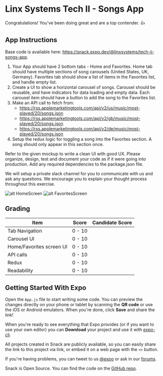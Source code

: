 # Linx Systems Tech II - Songs App

Congratulations! You've been doing great and are a top contender. 👍

## App Instructions

Base code is available here: https://snack.expo.dev/@linxsystems/tech-ii-songs-app.

1. Your App should have 2 bottom tabs - Home and Favorites. Home tab should have multiple sections of song carousels (United States, UK, Germany). Favorites tab should
   show a list of items in the Favorites list, and handle empty list.
2. Create a UI to show a horizontal carousel of songs. Carousel should be reusable, and have indicators for data loading and empty data. Each carousel item should have a          button to add the song to the Favorites list.
3. Make an API call to fetch from:
    * https://rss.applemarketingtools.com/api/v2/us/music/most-played/20/songs.json
    * https://rss.applemarketingtools.com/api/v2/gb/music/most-played/20/songs.json
    * https://rss.applemarketingtools.com/api/v2/de/music/most-played/20/songs.json
4. Setup the redux logic for toggling a song into the Favorites section. A song should only appear in this section once.

Refer to the given mockup to write a clean UI with good UX. Please organize, design, test and document your code as if it were going into production. Add any required dependencies to the package.json file.

We will setup a private slack channel for you to communicate with us and ask any questions. We encourage you to explain your thought process throughout this exercise.

![alt HomeScreen](https://snack-code-uploads.s3.us-west-1.amazonaws.com/~asset/161492548d180b65733860ef64ce08db)
![alt FavoritesScreen](https://snack-code-uploads.s3.us-west-1.amazonaws.com/~asset/ed7bd1b36714b9835da72b53c1cdf032)

  
## Grading

| Item | Score | Candidate Score |
| ---- | ----- | ----- |
| Tab Navigation | 0 - 10 | |
| Carousel UI | 0 - 10 | |
| Home/Favorites screen UI | 0 - 10 | |
| API calls | 0 - 10 | |
| Redux | 0 - 10 | |
| Readability | 0 - 10 | |


## Getting Started With Expo

Open the `App.js` file to start writing some code. You can preview the changes directly on your phone or tablet by scanning the **QR code** or use the iOS or Android emulators. When you're done, click **Save** and share the link!

When you're ready to see everything that Expo provides (or if you want to use your own editor) you can **Download** your project and use it with [expo-cli](https://docs.expo.io/get-started/installation).

All projects created in Snack are publicly available, so you can easily share the link to this project via link, or embed it on a web page with the `<>` button.

If you're having problems, you can tweet to us [@expo](https://twitter.com/expo) or ask in our [forums](https://forums.expo.io/c/snack).

Snack is Open Source. You can find the code on the [GitHub repo](https://github.com/expo/snack).

